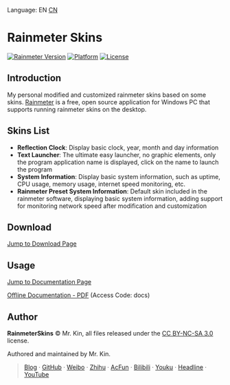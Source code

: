 Language: EN [CN][ReadmeCN]

[ReadmeCN]: ./README_CN.md

# Rainmeter Skins
[![Rainmeter Version][]](https://www.rainmeter.net/) [![Platform][]]() [![License][]](https://creativecommons.org/licenses/by-nc-sa/3.0/cn/)

[Rainmeter Version]: https://img.shields.io/badge/rainmeter-v4.5.17+-blue
[Platform]: https://img.shields.io/badge/platform-Windows%2010%20(1709%20or%20later)-blue
[License]: https://img.shields.io/badge/license-CC%20BY--NC--SA%203.0-blue

## Introduction
My personal modified and customized rainmeter skins based on some skins. [Rainmeter][] is a free, open source application for Windows PC that supports running rainmeter skins on the desktop.

[Rainmeter]: https://www.rainmeter.net/

## Skins List
- **Reflection Clock**: Display basic clock, year, month and day information
- **Text Launcher**: The ultimate easy launcher, no graphic elements, only the program application name is displayed, click on the name to launch the program
- **System Information**: Display basic system information, such as uptime, CPU usage, memory usage, internet speed monitoring, etc.
- **Rainmeter Preset System Information**: Default skin included in the rainmeter software, displaying basic system information, adding support for monitoring network speed after modification and customization

## Download
[Jump to Download Page][]

[Jump to Download Page]: https://github.com/Mister-Kin/RainmeterSkins/releases

## Usage
[Jump to Documentation Page][]

[Offline Documentation - PDF][] (Access Code: docs)

[Jump to Documentation Page]: https://mister-kin.github.io/works/software-works/rainmeter-skins/
[Offline Documentation - PDF]: https://wwr.lanzoui.com/b02c7lamf

## Author
**RainmeterSkins** © Mr. Kin, all files released under the [CC BY-NC-SA 3.0][] license.

Authored and maintained by Mr. Kin.

> [Blog][] · [GitHub][] · [Weibo][] · [Zhihu][] · [AcFun][] · [Bilibili][] · [Youku][] · [Headline][] · [YouTube][]

[CC BY-NC-SA 3.0]: https://creativecommons.org/licenses/by-nc-sa/3.0/cn/
[Blog]: https://mister-kin.github.io
[GitHub]: https://github.com/mister-kin
[Weibo]: https://weibo.com/6270111192
[Bilibili]: http://space.bilibili.com/17025250?
[Youku]: http://i.youku.com/i/UNjA3MTk5Mjgw?spm=a2hzp.8253869.0.0
[YouTube]: https://www.youtube.com/@Mister-Kin
[Headline]: https://www.toutiao.com/c/user/835254071079053/#mid=1663279303982091
[Zhihu]: https://www.zhihu.com/people/drwu-94
[AcFun]: https://www.acfun.cn/u/73269306
